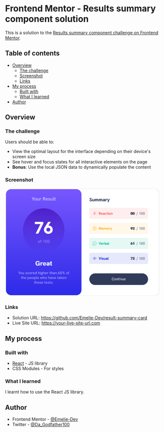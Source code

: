 # Frontend Mentor - Results summary component solution

This is a solution to the [Results summary component challenge on Frontend Mentor](https://www.frontendmentor.io/challenges/results-summary-component-CE_K6s0maV).

## Table of contents

- [Overview](#overview)
  - [The challenge](#the-challenge)
  - [Screenshot](#screenshot)
  - [Links](#links)
- [My process](#my-process)
  - [Built with](#built-with)
  - [What I learned](#what-i-learned)
- [Author](#author)

## Overview

### The challenge

Users should be able to:

- View the optimal layout for the interface depending on their device's screen size
- See hover and focus states for all interactive elements on the page
- **Bonus**: Use the local JSON data to dynamically populate the content

### Screenshot

![Screenshot](./src/assets/images/Screenshot%20Result%20summmary%20card.png)

### Links

- Solution URL: https://github.com/Emelie-Dev/result-summary-card
- Live Site URL: https://your-live-site-url.com

## My process

### Built with
- [React](https://reactjs.org/) - JS library
- CSS Modules - For styles


### What I learned

I learnt how to use the React JS library. 


## Author

- Frontend Mentor - [@Emelie-Dev](https://www.frontendmentor.io/profile/@Emelie-Dev)
- Twitter - [@Da_Godfather100](https://www.twitter.com/@Da_Godfather100)




